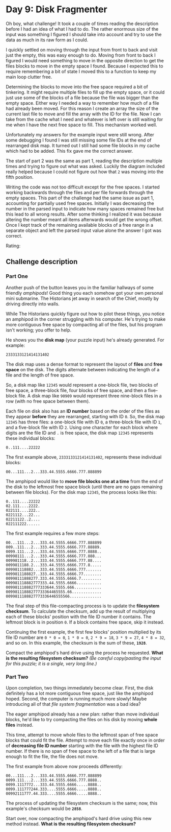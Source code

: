 # Day 9: Disk Fragmenter

Oh boy, what challenge! It took a couple of times reading the description before I had an idea of what I had to do. The rather enormous size of the input was something I figured I should take into account and try to use the data as much in its raw form as I could.

I quickly settled on moving through the input from front to back and visit just the empty, this was easy enough to do. Moving from front to back I figured I would need something to move in the opposite direction to get the files blocks to move in the empty space I found. Because I expected this to require remembering a bit of state I moved this to a function to keep my main loop clutter free.

Determining the blocks to move into the free space required a bit of tinkering. It might require multiple files to fill up the empty space, or it could just use some of the blocks of a file because the file was bigger than the empty space. Either way I needed a way to remember how much of a file had already been moved. For this reason I create an array the size of the current last file to move and fill the array with the ID for the file. Now I can take from the cache what I need and whatever is left over is still waiting for me when I have the next free space to fill. This mechanism worked well.

Unfortunately my answers for the example input were still wrong. After some debugging I found I was still missing some file IDs at the end of rearranged disk map. It turned out I still had some file blocks in my cache which had to be added. This fix gave me the correct answer.

The start of part 2 was the same as part 1, reading the description multiple times and trying to figure out what was asked. Luckily the diagram included really helped because I could not figure out how that `2` was moving into the fifth position.

Writing the code was not too difficult except for the free spaces. I started working backwards through the files and per file forwards through the empty spaces. This part of the challenge had the same issue as part 1, accounting for partially used free spaces. Initially I was decreasing the number in the parsed input to indicate how many spaces remained free but this lead to all wrong results. After some thinking I realized it was because altering the number meant all items afterwards would get the wrong offset. Once I kept track of the remaining available blocks of a free range in a separate object and left the parsed input value alone the answer I got was correct.

Rating: **<Easy>**

## Challenge description

### Part One

Another push of the button leaves you in the familiar hallways of some friendly *amphipods*! Good thing you each somehow got your own personal mini submarine. The Historians jet away in search of the Chief, mostly by driving directly into walls.

While The Historians quickly figure out how to pilot these things, you notice an amphipod in the corner struggling with his computer. He's trying to make more contiguous free space by compacting all of the files, but his program isn't working; you offer to help.

He shows you the **disk map** (your puzzle input) he's already generated. For example:

```
2333133121414131402
```

The disk map uses a dense format to represent the layout of **files** and **free space** on the disk. The digits alternate between indicating the length of a file and the length of free space.

So, a disk map like `12345` would represent a one-block file, two blocks of free space, a three-block file, four blocks of free space, and then a five-block file. A disk map like `90909` would represent three nine-block files in a row (with no free space between them).

Each file on disk also has an **ID number** based on the order of the files as they appear **before** they are rearranged, starting with ID `0`. So, the disk map `12345` has three files: a one-block file with ID `0`, a three-block file with ID `1`, and a five-block file with ID `2`. Using one character for each block where digits are the file ID and `.` is free space, the disk map `12345` represents these individual blocks:

```
0..111....22222
```

The first example above, `2333133121414131402`, represents these individual blocks:

```
00...111...2...333.44.5555.6666.777.888899
```

The amphipod would like to **move file blocks one at a time** from the end of the disk to the leftmost free space block (until there are no gaps remaining between file blocks). For the disk map `12345`, the process looks like this:

```
0..111....22222
02.111....2222.
022111....222..
0221112...22...
02211122..2....
022111222......
```

The first example requires a few more steps:

```
00...111...2...333.44.5555.6666.777.888899
009..111...2...333.44.5555.6666.777.88889.
0099.111...2...333.44.5555.6666.777.8888..
00998111...2...333.44.5555.6666.777.888...
009981118..2...333.44.5555.6666.777.88....
0099811188.2...333.44.5555.6666.777.8.....
009981118882...333.44.5555.6666.777.......
0099811188827..333.44.5555.6666.77........
00998111888277.333.44.5555.6666.7.........
009981118882777333.44.5555.6666...........
009981118882777333644.5555.666............
00998111888277733364465555.66.............
0099811188827773336446555566..............
```

The final step of this file-compacting process is to update the **filesystem checksum**. To calculate the checksum, add up the result of multiplying each of these blocks' position with the file ID number it contains. The leftmost block is in position `0`. If a block contains free space, skip it instead.

Continuing the first example, the first few blocks' position multiplied by its file ID number are `0 * 0 = 0`, `1 * 0 = 0`, `2 * 9 = 18`, `3 * 9 = 27`, `4 * 8 = 32`, and so on. In this example, the checksum is the sum of these, **`1928`**.

Compact the amphipod's hard drive using the process he requested. **What is the resulting filesystem checksum?** *(Be careful copy/pasting the input for this puzzle; it is a single, very long line.)*

### Part Two

Upon completion, two things immediately become clear. First, the disk definitely has a lot more contiguous free space, just like the amphipod hoped. Second, the computer is running much more slowly! Maybe introducing all of that *file system fragmentation* was a bad idea?

The eager amphipod already has a new plan: rather than move individual blocks, he'd like to try compacting the files on his disk by moving **whole files** instead.

This time, attempt to move whole files to the leftmost span of free space blocks that could fit the file. Attempt to move each file exactly once in order of **decreasing file ID number** starting with the file with the highest file ID number. If there is no span of free space to the left of a file that is large enough to fit the file, the file does not move.

The first example from above now proceeds differently:

```
00...111...2...333.44.5555.6666.777.888899
0099.111...2...333.44.5555.6666.777.8888..
0099.1117772...333.44.5555.6666.....8888..
0099.111777244.333....5555.6666.....8888..
00992111777.44.333....5555.6666.....8888..
```

The process of updating the filesystem checksum is the same; now, this example's checksum would be **`2858`**.

Start over, now compacting the amphipod's hard drive using this new method instead. **What is the resulting filesystem checksum?**